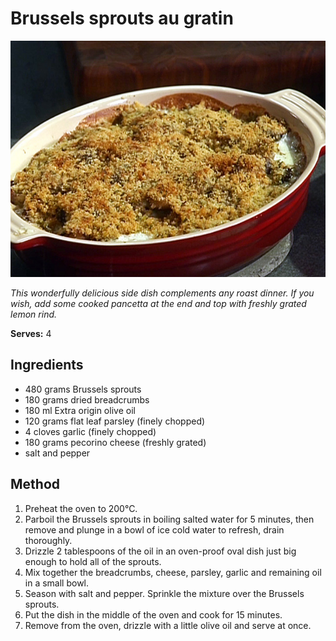 # Brussels sprouts au gratin

![Brussels sprouts au gratin](resources/brussel-sprouts-gratin.jpg)

*This wonderfully delicious side dish complements any roast dinner. If you wish, add some cooked pancetta at the end and top with freshly grated lemon rind.*

**Serves:** 4

## Ingredients
- 480 grams Brussels sprouts
- 180 grams dried breadcrumbs
- 180 ml Extra origin olive oil
- 120 grams flat leaf parsley (finely chopped)
- 4 cloves garlic (finely chopped)
- 180 grams pecorino cheese (freshly grated)
- salt and pepper

## Method
1. Preheat the oven to 200°C. 
1. Parboil the Brussels sprouts in boiling salted water for 5 minutes, then remove and plunge in a bowl of ice cold water to refresh, drain thoroughly.
1. Drizzle 2 tablespoons of the oil in an oven-proof oval dish just big enough to hold all of the sprouts. 
1. Mix together the breadcrumbs, cheese, parsley, garlic and remaining oil in a small bowl. 
1. Season with salt and pepper. Sprinkle the mixture over the Brussels sprouts.
1. Put the dish in the middle of the oven and cook for 15 minutes. 
1. Remove from the oven, drizzle with a little olive oil and serve at once.